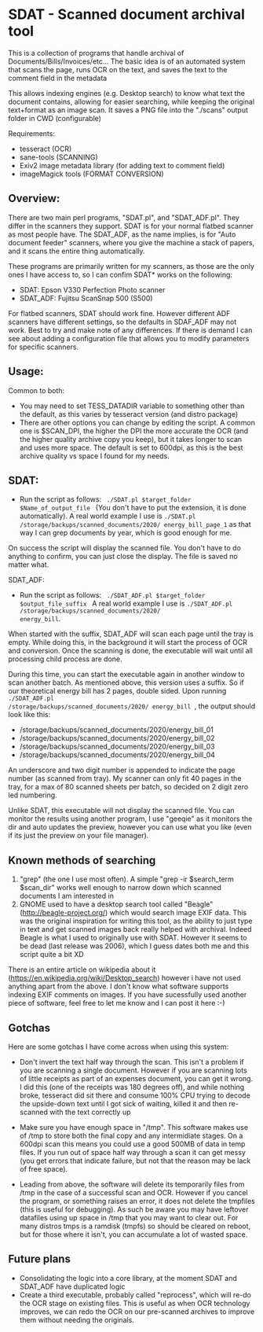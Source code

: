 SDAT - Scanned document archival tool
====

This is a collection of programs that handle archival of Documents/Bills/Invoices/etc...
The basic idea is of an automated system that scans the page, runs OCR on the text, and saves the text to the comment field in the metadata 

This allows indexing engines (e.g. Desktop search) to know what text the document contains, allowing for easier searching, while keeping the original text+format as an image scan. It saves a PNG file into the "./scans" output folder in CWD (configurable)

Requirements:
* tesseract (OCR)
* sane-tools (SCANNING)
* Exiv2 image metadata library (for adding text to comment field)
* imageMagick tools (FORMAT CONVERSION)

Overview:
----
There are two main perl programs, "SDAT.pl", and "SDAT_ADF.pl". They differ in the scanners they support. SDAT is for your normal flatbed scanner as most people have. The SDAT_ADF, as the name implies, is for "Auto document feeder" scanners, where you give the machine a stack of papers, and it scans the entire thing automatically.

These programs are primarily written for my scanners, as those are the only ones I have access to, so I can confim SDAT\* works on the following:
- SDAT: Epson V330 Perfection Photo scanner
- SDAT_ADF: Fujitsu ScanSnap 500 (S500)

For flatbed scanners, SDAT should work fine. However different ADF scanners have different settings, so the defaults in SDAF_ADF may not work. Best to try and make note of any differences. If there is demand I can see about adding a configuration file that allows you to modify parameters for specific scanners.

Usage:
----

Common to both:

* You may need to set TESS_DATADIR variable to something other than the default, as this varies by tesseract version (and distro package)
* There are other options you can change by editing the script. A common one is $SCAN_DPI, the higher the DPI the more accurate the OCR (and the higher quality archive copy you keep), but it takes longer to scan and uses more space. The default is set to 600dpi, as this is the best archive quality vs space I found for my needs.

SDAT:
-----
* Run the script as follows:
<code> ./SDAT.pl $target_folder $Name_of_output_file </code> (You don't have to put the extension, it is done automatically). A real world example I use is <code>./SDAT.pl /storage/backups/scanned_documents/2020/ energy_bill_page_1</code> as that way I can grep documents by year, which is good enough for me.

On success the script will display the scanned file. You don't have to do anything to confirm, you can just close the display. The file is saved no matter what.

SDAT_ADF:
* Run the script as follows:
<code> ./SDAT_ADF.pl $target_folder $output_file_suffix </code> 
A real world example I use is <code>./SDAT_ADF.pl /storage/backups/scanned_documents/2020/ energy_bill</code>.

When started with the suffix, SDAT_ADF will scan each page until the tray is empty. While doing this, in the background it will start the process of OCR and conversion. Once the scanning is done, the executable will wait until all processing child process are done. 

During this time, you can start the executable again in another window to scan another batch. As mentioned above, this version uses a suffix. So if our theoretical energy bill has 2 pages, double sided. Upon running <code> ./SDAT_ADF.pl /storage/backups/scanned_documents/2020/ energy_bill  </code>, the output should look like this:

*  /storage/backups/scanned_documents/2020/energy_bill_01
*  /storage/backups/scanned_documents/2020/energy_bill_02
*  /storage/backups/scanned_documents/2020/energy_bill_03
*  /storage/backups/scanned_documents/2020/energy_bill_04

An underscore and two digit number is appended to indicate the page number (as scanned from tray). My scanner can only fit 40 pages in the tray, for a max of 80 scanned sheets per batch, so decided on 2 digit zero led numbering.

Unlike SDAT, this executable will not display the scanned file. You can monitor the results using another program, I use "geeqie" as it monitors the dir and auto updates the preview, however you can use what you like (even if its just the preview on your file manager).


Known methods of searching
----

1. "grep" (the one I use most often). A simple "grep -ir $search_term $scan_dir" works well enough to narrow down which scanned documents I am interested in
2. GNOME used to have a desktop search tool called "Beagle" (http://beagle-project.org/) which would search image EXIF data. This was the original inspiration for writing this tool, as the ability to just type in text and get scanned images back really helped with archival. Indeed Beagle is what I used to originally use with SDAT. However it seems to be dead (last release was 2006), which I guess dates both me and this script quite a bit XD

There is an entire article on wikipedia about it (https://en.wikipedia.org/wiki/Desktop_search) however i have not used anything apart from the above. I don't know what software supports indexing EXIF comments on images. If you have sucessfully used another piece of software, feel free to let me know and I can post it here :-) 

Gotchas
----

Here are some gotchas I have come across when using this system:

* Don't invert the text half way through the scan. This isn't a problem if you are scanning a single document. However if you are scanning lots of little receipts as part of an expenses document, you can get it wrong. I did this (one of the receipts was 180 degrees off), and while nothing broke, tesseract did sit there and consume 100% CPU trying to decode the upside-down text until I got sick of waiting, killed it and then re-scanned with the text correctly up

* Make sure you have enough space in "/tmp". This software makes use of /tmp to store both the final copy and any intermidiate stages. On a 600dpi scan this means you could use a good 500MB of data in temp files. If you run out of space half way through a scan it can get messy (you get errors that indicate failure, but not that the reason may be lack of free space). 

* Leading from above, the software will delete its temporarily files from /tmp in the case of a successful scan and OCR. However if you cancel the program, or something raises an error, it does not delete the tmpfiles (this is useful for debugging). As such be aware you may have leftover datafiles using up space in /tmp that you may want to clear out. For many distros tmps is a ramdisk (tmpfs) so should be cleared on reboot, but for those where it isn't, you can accumulate a lot of wasted space.


Future plans
----
* Consolidating the logic into a core library, at the moment SDAT and SDAT_ADF have duplicated logic
* Create a third executable, probably called "reprocess", which will re-do the OCR stage on existing files. This is useful as when OCR technology improves, we can redo the OCR on our pre-scanned archives to improve them without needing the originals.

